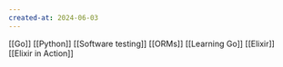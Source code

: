 ```yaml
---
created-at: 2024-06-03
---
```


[[Go]]
[[Python]]
[[Software testing]]
[[ORMs]]
[[Learning Go]]
[[Elixir]]
[[Elixir in Action]]